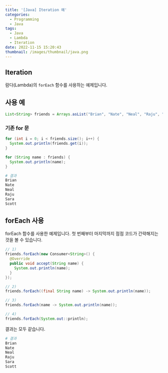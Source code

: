 ```yaml
---
title: '[Java] Iteration 예'
categories:
  - Programming
  - Java
tags:
  - Java
  - Lambda
  - Iteration
date: 2022-11-15 15:20:43
thumbnail: /images/thumbnail/java.png
---
```


## Iteration

람다(Lambda)의 `forEach` 함수를 사용하는 예제입니다.

## 사용 예

```java
List<String> friends = Arrays.asList("Brian", "Nate", "Neal", "Raju", "Sara", "Scott");
```

### 기존 for 문

```java
for (int i = 0; i < friends.size(); i++) {
  System.out.println(friends.get(i));
}

for (String name : friends) {
  System.out.println(name);
}
```

```bash
# 결과
Brian
Nate
Neal
Raju
Sara
Scott
```

## forEach 사용

forEach 함수를 사용한 예제입니다. 첫 번째부터 마지막까지 점점 코드가 간략해지는 것을 볼 수 있습니다.

```java
// 1)
friends.forEach(new Consumer<String>() {
  @Override
  public void accept(String name) {
    System.out.println(name);
  }
});

// 2)
friends.forEach((final String name) -> System.out.println(name));

// 3)
friends.forEach(name -> System.out.println(name));

// 4)
friends.forEach(System.out::println);
```

결과는 모두 같습니다.

```bash
# 결과
Brian
Nate
Neal
Raju
Sara
Scott
```
